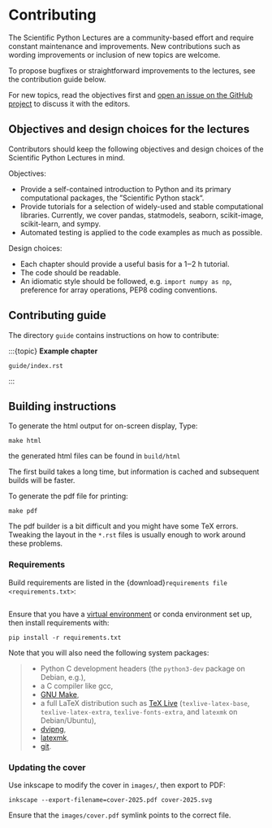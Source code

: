 # Contributing

The Scientific Python Lectures are a community-based effort and require
constant maintenance and improvements. New contributions such as wording
improvements or inclusion of new topics are welcome.

To propose bugfixes or straightforward improvements to the lectures, see the
contribution guide below.

For new topics, read the objectives first and [open an issue on the GitHub
project](https://github.com/scipy-lectures/scientific-python-lectures/issues) to
discuss it with the editors.

## Objectives and design choices for the lectures

Contributors should keep the following objectives and design choices of
the Scientific Python Lectures in mind.

Objectives:

- Provide a self-contained introduction to Python and its primary computational
  packages, the ”Scientific Python stack“.
- Provide tutorials for a selection of widely-used and stable computational
  libraries.
  Currently, we cover pandas, statmodels, seaborn, scikit-image,
  scikit-learn, and sympy.
- Automated testing is applied to the code examples as much as possible.

Design choices:

- Each chapter should provide a useful basis for a 1‒2 h tutorial.
- The code should be readable.
- An idiomatic style should be followed, e.g. `import numpy as np`,
  preference for array operations, PEP8 coding conventions.

## Contributing guide

The directory `guide` contains instructions on how to contribute:

:::{topic} **Example chapter**
```{toctree}
guide/index.rst
```
:::

## Building instructions

To generate the html output for on-screen display, Type:

```
make html
```

the generated html files can be found in `build/html`

The first build takes a long time, but information is cached and
subsequent builds will be faster.

To generate the pdf file for printing:

```
make pdf
```

The pdf builder is a bit difficult and you might have some TeX errors.
Tweaking the layout in the `*.rst` files is usually enough to work
around these problems.

### Requirements

Build requirements are listed in the
{download}`requirements file <requirements.txt>`:

```{literalinclude} requirements.txt
```

Ensure that you have a [virtual environment](https://docs.python.org/3/library/venv.html) or conda environment
set up, then install requirements with:

```
pip install -r requirements.txt
```

Note that you will also need the following system packages:

> - Python C development headers (the `python3-dev` package on Debian, e.g.),
> - a C compiler like gcc,
> - [GNU Make](https://www.gnu.org/software/make/),
> - a full LaTeX distribution such as [TeX Live](https://www.tug.org/texlive/) (`texlive-latex-base`,
>   `texlive-latex-extra`, `texlive-fonts-extra`, and `latexmk`
>   on Debian/Ubuntu),
> - [dvipng](http://savannah.nongnu.org/projects/dvipng/),
> - [latexmk](https://personal.psu.edu/~jcc8/software/latexmk/),
> - [git](https://git-scm.com/).

### Updating the cover

Use inkscape to modify the cover in `images/`, then export to PDF:

```
inkscape --export-filename=cover-2025.pdf cover-2025.svg
```

Ensure that the `images/cover.pdf` symlink points to the correct
file.
